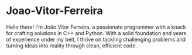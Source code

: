 # Joao-Vitor-Ferreira
Hello there! I'm João Vitor Ferreira, a passionate programmer with a knack for crafting solutions in C++ and Python. With a solid foundation and years of experience under my belt, I thrive on tackling challenging problems and turning ideas into reality through clean, efficient code.
